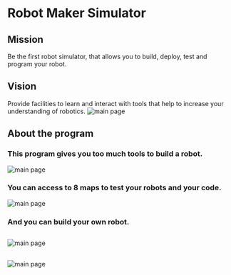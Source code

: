 # Robot Maker Simulator
## Mission
Be the first robot simulator, that allows you to build, deploy, test and program your robot.
## Vision
Provide facilities to learn and interact with tools that help to increase your understanding of robotics.
![main page](https://github.com/Hamtaros-Technological-Sins/RMS/blob/main/Img/Menu.png?raw=true)
## About the program
### This program gives you too much tools to build a robot.
![main page](https://github.com/Hamtaros-Technological-Sins/RMS/blob/main/Img/BuildMenu.png?raw=true)
### You can access to 8 maps to test your robots and your code.
![main page](https://github.com/Hamtaros-Technological-Sins/RMS/blob/main/Img/Maps.png?raw=true)
### And you can build your own robot.
##
![main page](https://github.com/Hamtaros-Technological-Sins/RMS/blob/main/Img/3DModel.png?raw=true)
##
![main page](https://github.com/Hamtaros-Technological-Sins/RMS/blob/main/Img/ModelBuildTop.png?raw=true)
